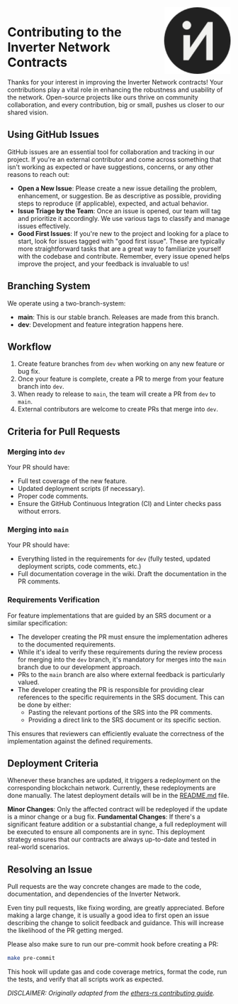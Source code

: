 <img align="right" width="150" height="150" top="100" src="./assets/logo_circle.svg">

# Contributing to the Inverter Network Contracts

Thanks for your interest in improving the Inverter Network contracts! Your contributions play a vital role in enhancing the robustness and usability of the network. Open-source projects like ours thrive on community collaboration, and every contribution, big or small, pushes us closer to our shared vision.

## Using GitHub Issues
GitHub issues are an essential tool for collaboration and tracking in our project. If you're an external contributor and come across something that isn't working as expected or have suggestions, concerns, or any other reasons to reach out:

- **Open a New Issue**: Please create a new issue detailing the problem, enhancement, or suggestion. Be as descriptive as possible, providing steps to reproduce (if applicable), expected, and actual behavior.
- **Issue Triage by the Team**: Once an issue is opened, our team will tag and prioritize it accordingly. We use various tags to classify and manage issues effectively.
- **Good First Issues**: If you're new to the project and looking for a place to start, look for issues tagged with "good first issue". These are typically more straightforward tasks that are a great way to familiarize yourself with the codebase and contribute.
Remember, every issue opened helps improve the project, and your feedback is invaluable to us!

## Branching System

We operate using a two-branch-system:
- **main**: This is our stable branch. Releases are made from this branch.
- **dev**: Development and feature integration happens here.

## Workflow
1. Create feature branches from `dev` when working on any new feature or bug fix.
2. Once your feature is complete, create a PR to merge from your feature branch into `dev`.
3. When ready to release to `main`, the team will create a PR from `dev` to `main`.
4. External contributors are welcome to create PRs that merge into `dev`.

## Criteria for Pull Requests

### Merging into `dev`
Your PR should have:
- Full test coverage of the new feature.
- Updated deployment scripts (if necessary).
- Proper code comments.
- Ensure the GitHub Continuous Integration (CI) and Linter checks pass without errors.

### Merging into `main`
Your PR should have:
- Everything listed in the requirements for `dev` (fully tested, updated deployment scripts, code comments, etc.)
- Full documentation coverage in the wiki. Draft the documentation in the PR comments.

### Requirements Verification
For feature implementations that are guided by an SRS document or a similar specification:

- The developer creating the PR must ensure the implementation adheres to the documented requirements.
- While it's ideal to verify these requirements during the review process for merging into the `dev` branch, it's mandatory for merges into the `main` branch due to our development approach.
- PRs to the `main` branch are also where external feedback is particularly valued.
- The developer creating the PR is responsible for providing clear references to the specific requirements in the SRS document. This can be done by either:
  - Pasting the relevant portions of the SRS into the PR comments.
  - Providing a direct link to the SRS document or its specific section.

This ensures that reviewers can efficiently evaluate the correctness of the implementation against the defined requirements.

## Deployment Criteria
Whenever these branches are updated, it triggers a redeployment on the corresponding blockchain network. Currently, these redeployments are done manually. The latest deployment details will be in the <a href="./README.md" target="_blank">README.md</a> file.

**Minor Changes**: Only the affected contract will be redeployed if the update is a minor change or a bug fix.
**Fundamental Changes**: If there's a significant feature addition or a substantial change, a full redeployment will be executed to ensure all components are in sync.
This deployment strategy ensures that our contracts are always up-to-date and tested in real-world scenarios.

## Resolving an Issue

Pull requests are the way concrete changes are made to the code, documentation,
and dependencies of the Inverter Network.

Even tiny pull requests, like fixing wording, are greatly appreciated.
Before making a large change, it is usually a good idea to first open an issue
describing the change to solicit feedback and guidance. This will increase the
likelihood of the PR getting merged.

Please also make sure to run our pre-commit hook before creating a PR:

```bash
make pre-commit
```

This hook will update gas and code coverage metrics, format the code, run the tests, and verify that all scripts work as expected.

_DISCLAIMER: Originally adapted from the [ethers-rs contributing guide](https://github.com/gakonst/ethers-rs/blob/master/CONTRIBUTING.md)._

